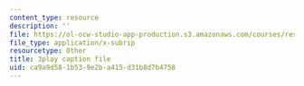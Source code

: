 ```yaml
---
content_type: resource
description: ''
file: https://ol-ocw-studio-app-production.s3.amazonaws.com/courses/res-6-012-introduction-to-probability-spring-2018/ca9a9d581b539e2ba415d31b8d7b4758_GDJFLfmyb20.srt
file_type: application/x-subrip
resourcetype: Other
title: 3play caption file
uid: ca9a9d58-1b53-9e2b-a415-d31b8d7b4758
---
```

